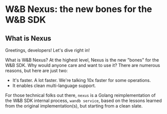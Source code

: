 # W&B Nexus: the new bones for the W&B SDK

## What is Nexus

Greetings, developers! Let's dive right in!

What is W&B Nexus? At the highest level, Nexus is the new "bones" for the W&B SDK.
Why would anyone care and want to use it? There are numerous reasons, but here are just two:
- It's faster. A lot faster. We're talking 10x faster for some operations.
- It enables clean multi-language support.

For those technical folks out there, `nexus` is a Golang reimplementation of the W&B SDK
internal process, `wandb service`, based on the lessons learned from the original implementation(s),
but starting from a clean slate.
